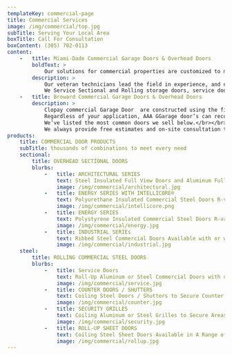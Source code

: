 ```yaml
---
templateKey: commercial-page
title: Commercial Services
image: /img/commercial/top.jpg
subTitle: Serving Your Local Area
boxTitle: Call For Consultation
boxContent: (305) 702-0113
content:
    -   title: Miami-Dade Commercial Garage Doors & Overhead Doors
        boldText: >
            Our solutions for commercial properties are customized to meet your needs. Commercial garage door and steel gate openers operate the largest and most diverse sized equipment with high frequency.
        description: >
            Our veteran technicians lead the field in experience, and efficiency and always choose the highest quality solutions for each location. Nothing is more important than the safety & reliability of the equipment we service.</br></br>
            We Service Sectional and Rolling storage doors, service doors, service fire doors, rolling grilles, light-duty and heavy-duty sheet doors, certified windload sheet doors, and insulated and non-insulated sectional doors.
    -   title: Broward Commercial Garage Doors & Overhead Doors
        description: >
            Clopay commercial Garage Door  are constructed using the finest raw materials, produced by the hands of skilled craftsmen, customized with computer-aided precision, and delivered both on time and with care. Our entire line of Industrial overhead doors, such as our line of insulated garage doors, was specially engineered for extra durability to afford years of dependable operation — even in the toughest industrial environments.</br></br>
            Regardless of your application, AAA GGarage door’s can recommend, supply and professionally install a door that meets your needs at a price that fits your budget.</br></br>
            We’ve listed the most common doors we sell below.</br></br>
            We always provide free estimates and on-site consultation to make completing your garage door project as quick and simple as possible.
products:
    title: COMMERCIAL DOOR PRODUCTS
    subTitle: thousands of combinations to meet every need
    sectional:
        title: OVERHEAD SECTIONAL DOORS
        blurbs:
            -   title: ARCHITECTURAL SERIES
                text: Steel Insulated Full View Doors and Aluminum Full View Doors
                image: /img/commercial/architectural.jpg
            -   title: ENERGY SERIES WITH INTELLICORE®
                text: Polyurethane Insulated Commercial Steel Doors R-values to 22.2
                image: /img/commercial/intellicore.png
            -   title: ENERGY SERIES
                text: Polystyrene Insulated Commercial Steel Doors R-values to 9.1
                image: /img/commercial/energy.jpg
            -   title: INDUSTRIAL SERIEs
                text: Ribbed Steel Commercial Doors Available with or without Insulation
                image: /img/commercial/industrial.jpg
    steel:
        title: ROLLING COMMERCIAL STEEL DOORS
        blurbs:
            -   title: Service Doors
                text: Roll-Up Aluminum or Steel Commercial Doors with or without Insulation
                image: /img/commercial/service.jpg
            -   title: COUNTER DOORS / SHUTTERS
                text: Coiling Steel Doors / Shutters to Secure Counter Openings & Similar Areas
                image: /img/commercial/counter.jpg
            -   title: SECURITY GRILLES
                text: Coiling Aluminum or Steel Grilles to Secure Areas Requiring Visual Access and Air Circulation
                image: /img/commercial/security.jpg
            -   title: ROLL-UP SHEET DOORS
                text: Coiling Steel Sheet Doors Available in A Range of Gauges and Colors
                image: /img/commercial/rollup.jpg
---
```

